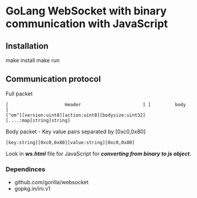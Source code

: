 # GoLang WebSocket with binary communication with JavaScript
## Installation
make install
make run
## Communication protocol
Full packet
```
[                     Header                       ] [         body         ]
["om"][version:uint8][action:uint8][bodysize:uint32] [....:map[string]string]
```
Body packet - Key value pairs separated by [0xc0,0x80]
```
[key:string][0xc0,0x80][value:string][0xc0,0x80]
```

Look in ***ws.html*** file for JavaScript for ***converting from binary to js object.***

### Dependinces
 - github.com/gorilla/websocket
 - gopkg.in/ini.v1